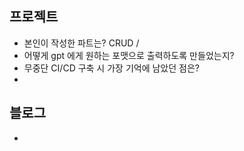 ## 프로젝트
- 본인이 작성한 파트는?
CRUD / 
- 어떻게 gpt 에게 원하는 포맷으로 출력하도록 만들었는지?
- 무중단 CI/CD 구축 시 가장 기억에 남았던 점은?
- 
## 블로그
- 